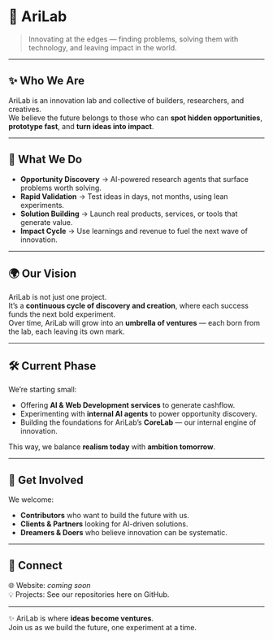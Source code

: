 # 🌌 AriLab

> Innovating at the edges — finding problems, solving them with technology, and leaving impact in the world.

---

## ✨ Who We Are
AriLab is an innovation lab and collective of builders, researchers, and creatives.  
We believe the future belongs to those who can **spot hidden opportunities**, **prototype fast**, and **turn ideas into impact**.

---

## 🚀 What We Do
- **Opportunity Discovery** → AI-powered research agents that surface problems worth solving.  
- **Rapid Validation** → Test ideas in days, not months, using lean experiments.  
- **Solution Building** → Launch real products, services, or tools that generate value.  
- **Impact Cycle** → Use learnings and revenue to fuel the next wave of innovation.  

---

## 🌍 Our Vision
AriLab is not just one project.  
It’s a **continuous cycle of discovery and creation**, where each success funds the next bold experiment.  
Over time, AriLab will grow into an **umbrella of ventures** — each born from the lab, each leaving its own mark.

---

## 🛠️ Current Phase
We’re starting small:  
- Offering **AI & Web Development services** to generate cashflow.  
- Experimenting with **internal AI agents** to power opportunity discovery.  
- Building the foundations for AriLab’s **CoreLab** — our internal engine of innovation.  

This way, we balance **realism today** with **ambition tomorrow**.

---

## 🤝 Get Involved
We welcome:  
- **Contributors** who want to build the future with us.  
- **Clients & Partners** looking for AI-driven solutions.  
- **Dreamers & Doers** who believe innovation can be systematic.

---

## 📌 Connect
🌐 Website: _coming soon_  
💡 Projects: See our repositories here on GitHub.  

---

✨ AriLab is where **ideas become ventures**.  
Join us as we build the future, one experiment at a time.
